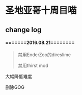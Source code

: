 # 圣地亚哥十周目喵
## change log

#### =======2016.08.21========
> 禁用EnderZoo的direslime
>
> 禁用thirst mod

大幅降低难度

删除GOG
